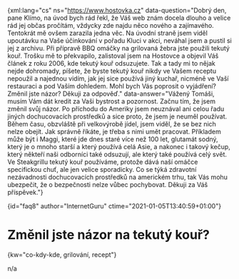 
{xml:lang="cs" ns="https://www.hostovka.cz" data-question="Dobrý den, pane Klímo, na úvod bych rád řekl, že Váš web znám docela dlouho a velice rád jej občas pročítám, vždycky zde najdu něco nového a zajímavého. Tentokrát mě ovšem zarazila jedna věc. Na úvodní straně jsem viděl upoutávku na Vaše účinkování v pořadu Kluci v akci, neváhal jsem a pustil si jej z archivu. Při přípravě BBQ omáčky na grilovaná žebra jste použili tekutý kouř. Trošku mě to překvapilo, zalistoval jsem na Hostovce a objevil Váš článek z roku 2006, kde tekutý kouř odsuzujete. Tak a tady mi to nějak nejde dohromady, píšete, že byste tekutý kouř nikdy ve Vašem receptu nepoužil a najednou vidím, jak jej sice používá jiný kuchař, nicméně ve Vaší restauraci a pod Vaším dohledem. Mohl bych Vás poprosit o vyjádření? Změnil jste názor? Děkuji za odpověď." data-answer="Vážený Tomáši, musím Vám dát kredit za Vaši bystrost a pozornost. Začnu tím, že jsem změnil svůj názor. Po příchodu do Ameriky jsem neuznával ani celou řadu jiných dochucovacích prostředků a sice proto, že jsem je neuměl používat. Během času, obzvláště při velkovýrobě jídel, jsem viděl, že se bez nich nelze obejít. Jak správně říkáte, je třeba s nimi umět pracovat. Příkladem může být i Maggi, které jde dnes staré více než 100 let, glutamát sodný, který je o mnoho starší a který používá celá Asie, a nakonec i takový kečup, který někteří naši odborníci také odsuzují, ale který také používá celý svět. Ve Steakgrillu tekutý kouř používáme, protože dává naší omáčce specifickou chuť, ale jen velice sporadicky. Co se týká zdravotní nezávadnosti dochucovacích prostředků na americkém trhu, tak Vás mohu ubezpečit, že o bezpečnosti nelze vůbec pochybovat. Děkuji za Váš příspěvek."}

{id="faq8" author="InternetGuru" ctime="2021-01-05T13:40:59+01:00"}

# Změnil jste názor na tekutý kouř?

{kw="co-kdy-kde, grilování, recept"}

n/a

